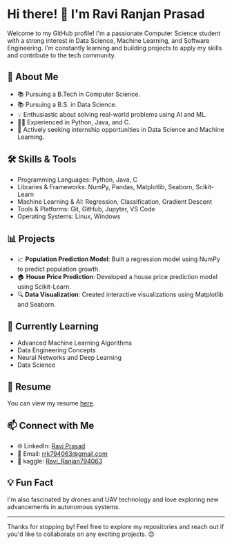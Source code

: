 # Hi there! 👋 I'm Ravi Ranjan Prasad

Welcome to my GitHub profile! I'm a passionate Computer Science student with a strong interest in Data Science, Machine Learning, and Software Engineering. I'm constantly learning and building projects to apply my skills and contribute to the tech community.

## 🚀 **About Me**
- 📚 Pursuing a B.Tech in Computer Science.
- 📚 Pursuing a B.S. in Data Science.
- 💡 Enthusiastic about solving real-world problems using AI and ML.
- 👨‍💻 Experienced in Python, Java, and C.
- 🔎 Actively seeking internship opportunities in Data Science and Machine Learning.

## 🛠️ **Skills & Tools**
- Programming Languages: Python, Java, C
- Libraries & Frameworks: NumPy, Pandas, Matplotlib, Seaborn, Scikit-Learn
- Machine Learning & AI: Regression, Classification, Gradient Descent
- Tools & Platforms: Git, GitHub, Jupyter, VS Code
- Operating Systems: Linux, Windows

## 📊 **Projects**
- 📈 **Population Prediction Model**: Built a regression model using NumPy to predict population growth.
- 🏠 **House Price Prediction**: Developed a house price prediction model using Scikit-Learn.
- 🔍 **Data Visualization**: Created interactive visualizations using Matplotlib and Seaborn.

## 🌱 **Currently Learning**
- Advanced Machine Learning Algorithms
- Data Engineering Concepts
- Neural Networks and Deep Learning
- Data Science

## 📄 **Resume**
You can view my resume [here](#).

## 📫 **Connect with Me**
- 🌐 LinkedIn: [Ravi Prasad](https://www.linkedin.com/in/ravi-prasad-3b1271281)
- 📧 Email: rrk794063@gmail.com
- 📒 kaggle: [Ravi_Ranjan794063](https://www.kaggle.com/raviranjan794063)
## 💡 **Fun Fact**
I'm also fascinated by drones and UAV technology and love exploring new advancements in autonomous systems.

---
Thanks for stopping by! Feel free to explore my repositories and reach out if you'd like to collaborate on any exciting projects. 😊

